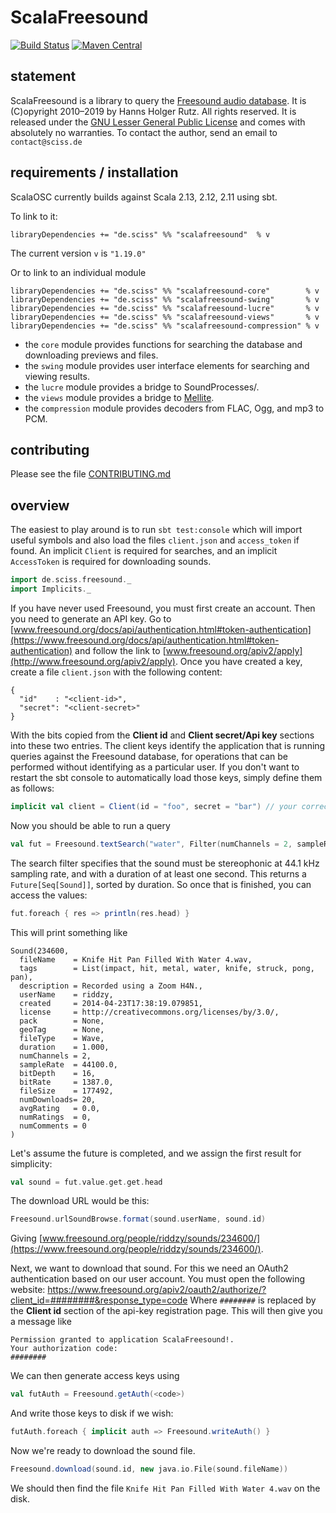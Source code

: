 # ScalaFreesound

[![Build Status](https://travis-ci.org/Sciss/ScalaFreesound.svg?branch=master)](https://travis-ci.org/Sciss/ScalaFreesound)
[![Maven Central](https://maven-badges.herokuapp.com/maven-central/de.sciss/scalafreesound_2.12/badge.svg)](https://maven-badges.herokuapp.com/maven-central/de.sciss/scalafreesound-core_2.12)

## statement

ScalaFreesound is a library to query the [Freesound audio database](https://freesound.org). It is
(C)opyright 2010&ndash;2019 by Hanns Holger Rutz. All rights reserved. It is released under the
[GNU Lesser General Public License](https://git.iem.at/sciss/ScalaFreesound/blob/master/LICENSE) and comes with 
absolutely no warranties. To contact the author, send an email to `contact@sciss.de`

## requirements / installation

ScalaOSC currently builds against Scala 2.13, 2.12, 2.11 using sbt.

To link to it:

    libraryDependencies += "de.sciss" %% "scalafreesound"  % v
    
The current version `v` is `"1.19.0"`

Or to link to an individual module

    libraryDependencies += "de.sciss" %% "scalafreesound-core"        % v
    libraryDependencies += "de.sciss" %% "scalafreesound-swing"       % v
    libraryDependencies += "de.sciss" %% "scalafreesound-lucre"       % v
    libraryDependencies += "de.sciss" %% "scalafreesound-views"       % v
    libraryDependencies += "de.sciss" %% "scalafreesound-compression" % v

- the `core` module provides functions for searching the database and downloading previews and files.
- the `swing` module provides user interface elements for searching and viewing results.
- the `lucre` module provides a bridge to SoundProcesses/.
- the `views` module provides a bridge to [Mellite](https://www.sciss.de/mellite/).
- the `compression` module provides decoders from FLAC, Ogg, and mp3 to PCM.

## contributing

Please see the file [CONTRIBUTING.md](CONTRIBUTING.md)

## overview

The easiest to play around is to run `sbt test:console` which will import useful symbols
and also load the files `client.json` and `access_token` if found. An implicit `Client` is required
for searches, and an implicit `AccessToken` is required for downloading sounds.

```scala
import de.sciss.freesound._
import Implicits._
```

If you have never used Freesound, you must first create an account. Then you need to generate an
API key. Go to [www.freesound.org/docs/api/authentication.html#token-authentication](https://www.freesound.org/docs/api/authentication.html#token-authentication) and 
follow the link to [www.freesound.org/apiv2/apply](http://www.freesound.org/apiv2/apply).
Once you have created a key, create a file `client.json` with the following content:

```
{
  "id"    : "<client-id>",
  "secret": "<client-secret>"
}
```

With the bits copied from the __Client id__  and __Client secret/Api key__ sections into
these two entries. The client keys identify the application that is running queries against
the Freesound database, for operations that can be performed without identifying as a particular
user. If you don't want to restart the sbt console to automatically load those keys,
simply define them as follows:

```scala
implicit val client = Client(id = "foo", secret = "bar") // your correct code here
```

Now you should be able to run a query

```scala
val fut = Freesound.textSearch("water", Filter(numChannels = 2, sampleRate = 44100, duration = 1.0 to *), sort = Sort.DurationShortest)
```

The search filter specifies that the sound must be stereophonic at 44.1 kHz sampling rate, and with a duration of at least one second.
This returns a `Future[Seq[Sound]]`, sorted by duration. So once that is finished, you can access the values:

```scala
fut.foreach { res => println(res.head) }
```

This will print something like

```
Sound(234600,
  fileName    = Knife Hit Pan Filled With Water 4.wav,
  tags        = List(impact, hit, metal, water, knife, struck, pong, pan),
  description = Recorded using a Zoom H4N.,
  userName    = riddzy,
  created     = 2014-04-23T17:38:19.079851,
  license     = http://creativecommons.org/licenses/by/3.0/,
  pack 	      = None,
  geoTag      = None,
  fileType    = Wave,
  duration    = 1.000,
  numChannels = 2,
  sampleRate  = 44100.0,
  bitDepth    = 16,
  bitRate     = 1387.0,
  fileSize    = 177492,
  numDownloads= 20,
  avgRating   = 0.0,
  numRatings  = 0,
  numComments = 0
)
```

Let's assume the future is completed, and we assign the first result for simplicity:

```scala
val sound = fut.value.get.get.head
```

The download URL would be this:

```scala
Freesound.urlSoundBrowse.format(sound.userName, sound.id)
```

Giving [www.freesound.org/people/riddzy/sounds/234600/](https://www.freesound.org/people/riddzy/sounds/234600/).

Next, we want to download that sound. For this we need an OAuth2 authentication based on our user account.
You must open the following website:
https://www.freesound.org/apiv2/oauth2/authorize/?client_id=########&response_type=code
Where `########` is replaced by the __Client id__ section of the api-key registration page.
This will then give you a message like

    Permission granted to application ScalaFreesound!.
    Your authorization code:
    ########

We can then generate access keys using 

```scala
val futAuth = Freesound.getAuth(<code>)
```

And write those keys to disk if we wish:

```scala
futAuth.foreach { implicit auth => Freesound.writeAuth() }
```

Now we're ready to download the sound file.

```scala
Freesound.download(sound.id, new java.io.File(sound.fileName))
```

We should then find the file `Knife Hit Pan Filled With Water 4.wav` on the disk.
